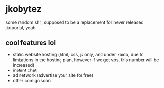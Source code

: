 # jkobytez
some random shit, supposed to be a replacement for never released jkoportal, yeah
## cool features lol
- static website hosting (html, css, js only, and under 75mb, due to limitations in the hosting plan, however if we get vps, this number will be increased)
- instant chat
- ad network (advertise your site for free)
- other comign soon
